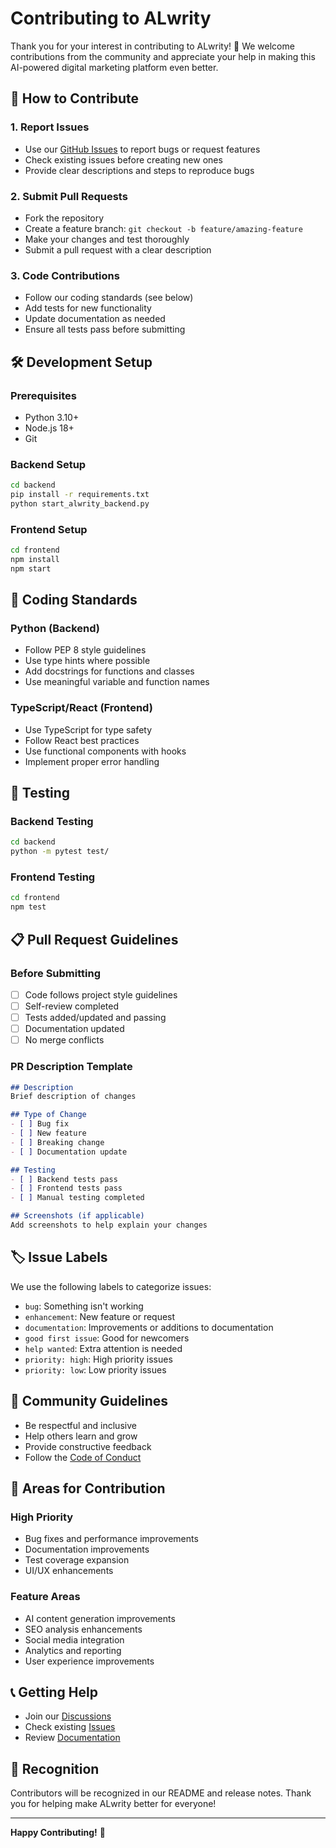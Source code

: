 # Contributing to ALwrity

Thank you for your interest in contributing to ALwrity! 🚀 We welcome contributions from the community and appreciate your help in making this AI-powered digital marketing platform even better.

## 🤝 How to Contribute

### 1. **Report Issues**
- Use our [GitHub Issues](https://github.com/AJaySi/ALwrity/issues) to report bugs or request features
- Check existing issues before creating new ones
- Provide clear descriptions and steps to reproduce bugs

### 2. **Submit Pull Requests**
- Fork the repository
- Create a feature branch: `git checkout -b feature/amazing-feature`
- Make your changes and test thoroughly
- Submit a pull request with a clear description

### 3. **Code Contributions**
- Follow our coding standards (see below)
- Add tests for new functionality
- Update documentation as needed
- Ensure all tests pass before submitting

## 🛠️ Development Setup

### Prerequisites
- Python 3.10+
- Node.js 18+
- Git

### Backend Setup
```bash
cd backend
pip install -r requirements.txt
python start_alwrity_backend.py
```

### Frontend Setup
```bash
cd frontend
npm install
npm start
```

## 📝 Coding Standards

### Python (Backend)
- Follow PEP 8 style guidelines
- Use type hints where possible
- Add docstrings for functions and classes
- Use meaningful variable and function names

### TypeScript/React (Frontend)
- Use TypeScript for type safety
- Follow React best practices
- Use functional components with hooks
- Implement proper error handling

## 🧪 Testing

### Backend Testing
```bash
cd backend
python -m pytest test/
```

### Frontend Testing
```bash
cd frontend
npm test
```

## 📋 Pull Request Guidelines

### Before Submitting
- [ ] Code follows project style guidelines
- [ ] Self-review completed
- [ ] Tests added/updated and passing
- [ ] Documentation updated
- [ ] No merge conflicts

### PR Description Template
```markdown
## Description
Brief description of changes

## Type of Change
- [ ] Bug fix
- [ ] New feature
- [ ] Breaking change
- [ ] Documentation update

## Testing
- [ ] Backend tests pass
- [ ] Frontend tests pass
- [ ] Manual testing completed

## Screenshots (if applicable)
Add screenshots to help explain your changes
```

## 🏷️ Issue Labels

We use the following labels to categorize issues:
- `bug`: Something isn't working
- `enhancement`: New feature or request
- `documentation`: Improvements or additions to documentation
- `good first issue`: Good for newcomers
- `help wanted`: Extra attention is needed
- `priority: high`: High priority issues
- `priority: low`: Low priority issues

## 💬 Community Guidelines

- Be respectful and inclusive
- Help others learn and grow
- Provide constructive feedback
- Follow the [Code of Conduct](CODE_OF_CONDUCT.md)

## 🎯 Areas for Contribution

### High Priority
- Bug fixes and performance improvements
- Documentation improvements
- Test coverage expansion
- UI/UX enhancements

### Feature Areas
- AI content generation improvements
- SEO analysis enhancements
- Social media integration
- Analytics and reporting
- User experience improvements

## 📞 Getting Help

- Join our [Discussions](https://github.com/AJaySi/ALwrity/discussions)
- Check existing [Issues](https://github.com/AJaySi/ALwrity/issues)
- Review [Documentation](https://github.com/AJaySi/ALwrity/wiki)

## 🙏 Recognition

Contributors will be recognized in our README and release notes. Thank you for helping make ALwrity better for everyone!

---

**Happy Contributing!** 🎉

